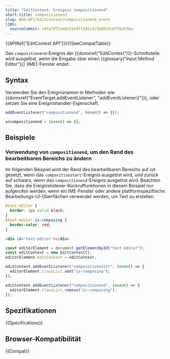 ```yaml
---
title: "EditContext: Ereignis compositionend"
short-title: compositionend
slug: Web/API/EditContext/compositionend_event
l10n:
  sourceCommit: c9fe79713a9323e8f1492c3c5b802fc8776a5f6a
---
```


{{APIRef("EditContext API")}}{{SeeCompatTable}}

Das `compositionend`-Ereignis der {{domxref("EditContext")}}-Schnittstelle wird ausgelöst, wenn die Eingabe über einen {{glossary("Input Method Editor")}} (IME)-Fenster endet.

## Syntax

Verwenden Sie den Ereignisnamen in Methoden wie {{domxref("EventTarget.addEventListener", "addEventListener()")}}, oder setzen Sie eine Ereignishandler-Eigenschaft.

```js
addEventListener("compositionend", (event) => {});

oncompositionend = (event) => {};
```

## Beispiele

### Verwendung von `compositionend`, um den Rand des bearbeitbaren Bereichs zu ändern

Im folgenden Beispiel wird der Rand des bearbeitbaren Bereichs auf rot gesetzt, wenn das `compositionstart`-Ereignis ausgelöst wird, und zurück auf schwarz, wenn das `compositionend`-Ereignis ausgelöst wird. Beachten Sie, dass die Ereignislistener-Rückruffunktionen in diesem Beispiel nur aufgerufen werden, wenn ein IME-Fenster oder andere plattformspezifische Bearbeitungs-UI-Oberflächen verwendet werden, um Text zu erstellen.

```css
#text-editor {
  border: 1px solid black;
}
#text-editor.is-composing {
  border-color: red;
}
```

```html
<div id="text-editor"></div>
```

```js
const editorElement = document.getElementById("text-editor");
const editContext = new EditContext();
editorElement.editContext = editContext;

editContext.addEventListener("compositionstart", (event) => {
  editorElement.classList.add("is-composing");
});

editContext.addEventListener("compositionend", (event) => {
  editorElement.classList.remove("is-composing");
});
```

## Spezifikationen

{{Specifications}}

## Browser-Kompatibilität

{{Compat}}
